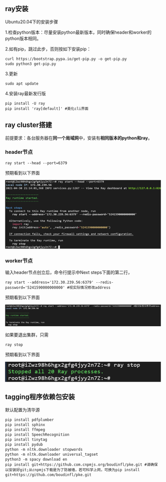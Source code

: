 ## ray安装

Ubuntu20.04下的安装步骤

1.检查python版本：尽量安装python最新版本，同时确保header和worker的python版本相同。

2.如有pip，跳过此步，否则按如下安装pip：

```shell
curl https://bootstrap.pypa.io/get-pip.py -o get-pip.py
sudo python3 get-pip.py
```

3.更新

```shell
sudo apt update
```

4.安装ray最新发行版

```shell
pip install -U ray
pip install 'ray[default]' #美化cli界面
```

## ray cluster搭建

前提要求：各台服务器在**同一个局域网**中，安装有**相同版本的python和ray**。

### header节点

```shell
ray start --head --port=6379
```

预期看到以下界面

![image-20210430211424705](assets\image-20210430211424705.png)

### worker节点

输入header节点创立后，命令行提示中Next steps下面的第二行，

```shell
ray start --address='172.30.239.56:6379' --redis-password='5241590000000000' #视实际情况修改address
```

预期看到以下界面

![image-20210430211805093](assets\image-20210430211805093.png)

如果要退出集群，只需

```shell
ray stop
```

预期看到以下界面

![image-20210430211857192](assets/image-20210430211857192.png)

## tagging程序依赖包安装

默认配置为清华源

```shell
pip install pdfplumber
pip install sphinx
pip install ffmpeg
pip install SpeechRecognition
pip install tinytag
pip install pydub
python -m nltk.downloader stopwords
python -m nltk.downloader universal_tagset
python3 -m spacy download en
pip install git+https://github.com.cnpmjs.org/boudinfl/pke.git #请确保以安装好git;从cnpmjs下载是为了防被墙，若可科学上网，可换为pip install git+https://github.com/boudinfl/pke.git
```

